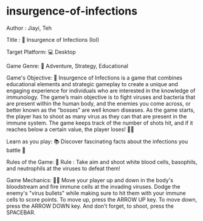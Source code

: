 # insurgence-of-infections

Author : Jiayi, Teh

Title : 🦠 Insurgence of Infections (IoI)

Target Platform:
💻 Desktop

Game Genre:
🚀 Adventure, Strategy, Educational

Game's Objective:
🔬 Insurgence of Infections is a game that combines educational elements and strategic gameplay to create a unique and engaging experience for individuals who are interested in the knowledge of immunology. The game’s main objective is to fight viruses and bacteria that are present within the human body, and the enemies you come across, or better known as the “bosses” are well known diseases. As the game starts, the player has to shoot as many virus as they can that are present in the immune system. The game keeps track of the number of shots hit, and if it reaches below a certain value, the player loses! 🦠💥

Learn as you play: 📚 Discover fascinating facts about the infections you battle 💊

Rules of the Game:
🎯 Rule : Take aim and shoot white blood cells, basophils, and neutrophils at the viruses to defeat them!

Game Mechanics:
🏃‍♂️ Move your player up and down in the body's bloodstream and fire immune cells at the invading viruses. Dodge the enemy's "virus bullets" while making sure to hit them with your immune cells to score points. To move up, press the ARROW UP key. To move down, press the ARROW DOWN key. And don't forget, to shoot, press the SPACEBAR.
